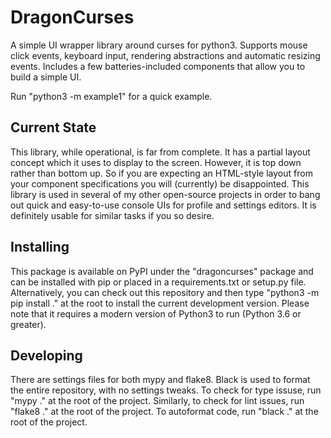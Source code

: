 # DragonCurses

A simple UI wrapper library around curses for python3. Supports mouse click events, keyboard input, rendering abstractions and automatic resizing events. Includes a few batteries-included components that allow you to build a simple UI.

Run "python3 -m example1" for a quick example.

## Current State

This library, while operational, is far from complete. It has a partial layout concept which it uses to display to the screen. However, it is top down rather than bottom up. So if you are expecting an HTML-style layout from your component specifications you will (currently) be disappointed. This library is used in several of my other open-source projects in order to bang out quick and easy-to-use console UIs for profile and settings editors. It is definitely usable for similar tasks if you so desire.

## Installing

This package is available on PyPI under the "dragoncurses" package and can be installed with pip or placed in a requirements.txt or setup.py file. Alternatively, you can check out this repository and then type "python3 -m pip install ." at the root to install the current development version. Please note that it requires a modern version of Python3 to run (Python 3.6 or greater).

## Developing

There are settings files for both mypy and flake8. Black is used to format the entire repository, with no settings tweaks. To check for type issuse, run "mypy ." at the root of the project. Similarly, to check for lint issues, run "flake8 ." at the root of the project. To autoformat code, run "black ." at the root of the project.
